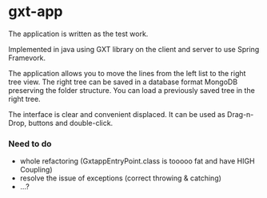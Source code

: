 # gxt-app

The application is written as the test work.

Implemented in java using GXT library on the client and server to use Spring Framevork.

The application allows you to move the lines from the left list to the right tree view.
The right tree can be saved in a database format MongoDB preserving the folder structure. You can load a previously saved tree in the right tree.

The interface is clear and convenient displaced. It can be used as Drag-n-Drop, buttons and double-click.

### Need to do 
- whole refactoring (GxtappEntryPoint.class is tooooo fat and have HIGH Coupling)
- resolve the issue of exceptions (correct throwing & catching)
- ...?
